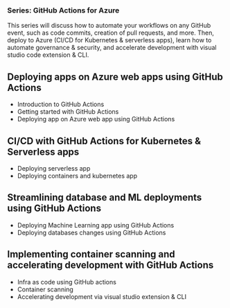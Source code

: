 ### Series: GitHub Actions for Azure

This series will discuss how to automate your workflows on any GitHub event, such as code commits, creation of pull requests, and more. Then, deploy to Azure (CI/CD for Kubernetes & serverless apps), learn how to automate governance & security, and accelerate development with visual studio code extension & CLI.

## Deploying apps on Azure web apps using GitHub Actions

* Introduction to GitHub Actions
* Getting started with GitHub Actions
* Deploying app on Azure web app using GitHub Actions

## CI/CD with GitHub Actions for Kubernetes & Serverless apps

* Deploying serverless app 
* Deploying containers and kubernetes app

## Streamlining database and ML deployments using GitHub Actions

* Deploying Machine Learning app using GitHub Actions 
* Deploying databases changes using GitHub Actions 

## Implementing container scanning and accelerating development with GitHub Actions

* Infra as code using GitHub actions
* Container scanning
* Accelerating development via visual studio extension & CLI







